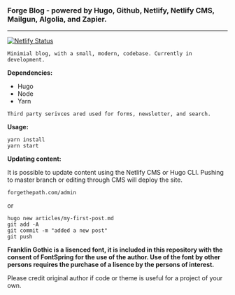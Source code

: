 ### **Forge Blog** - powered by Hugo, Github, Netlify, Netlify CMS, Mailgun, Algolia, and Zapier.
---

[![Netlify Status](https://api.netlify.com/api/v1/badges/53da425e-12e2-49ca-b883-4aaeb3f09a87/deploy-status)](https://app.netlify.com/sites/forge-blog/deploys) 

```
Minimial blog, with a small, modern, codebase. Currently in development.
```

**Dependencies:**

- Hugo
- Node
- Yarn

```
Third party serivces ared used for forms, newsletter, and search.
```

**Usage:**
```
yarn install
yarn start
```

**Updating content:** 

It is possible to update content using the Netlify CMS or Hugo CLI. Pushing to master branch or editing through CMS will deploy the site.

```
forgethepath.com/admin
```

or

```
hugo new articles/my-first-post.md
git add -A
git commit -m "added a new post"
git push
```

**Franklin Gothic is a lisenced font, it is included in this repository with the consent of FontSpring for the use of the author.
Use of the font by other persons requires the purchase of a lisence by the persons of interest.**

Please credit original author if code or theme is useful for a project of your own.
